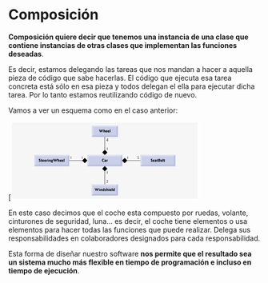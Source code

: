 # Composición

**Composición quiere decir que tenemos una instancia de una clase que contiene instancias de otras clases que implementan las funciones deseadas**.

Es decir, estamos delegando las tareas que nos mandan a hacer a aquella pieza de código que sabe hacerlas. El código que ejecuta esa tarea concreta está sólo en esa pieza y todos delegan el ella para ejecutar dicha tarea. Por lo tanto estamos reutilizando código de nuevo.

Vamos a ver un esquema como en el caso anterior:

[![Esquema de composión](./composicion-esquema.png)

En este caso decimos que el coche esta compuesto por ruedas, volante, cinturones de seguridad, luna… es decir, el coche tiene elementos o usa elementos para hacer todas las funciones que puede realizar. Delega sus responsabilidades en colaboradores designados para cada responsabilidad.

Esta forma de diseñar nuestro software  **nos permite que el resultado sea un sistema mucho más flexible en tiempo de programación e incluso en tiempo de ejecución**.
